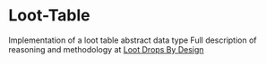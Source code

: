 # Loot-Table
Implementation of a loot table abstract data type
Full description of reasoning and methodology at [Loot Drops By Design](https://www.notion.so/Loot-Drops-by-Design-8d7595a8332047eba78f3ec354c2851e)
